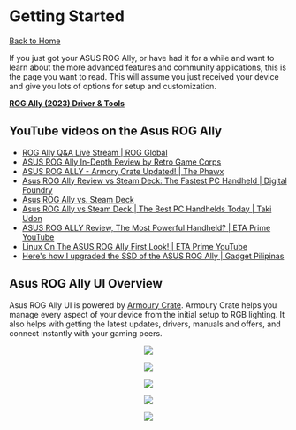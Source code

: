# Getting Started

[Back to Home](/README.md#table-of-contents)

If you just got your ASUS ROG Ally, or have had it for a while and want to learn about the more advanced features and community applications, this is the page you want to read. This will assume you just received your device and give you lots of options for setup and customization.

**[ROG Ally (2023) Driver & Tools](https://rog.asus.com/gaming-handhelds/rog-ally/rog-ally-2023/helpdesk_download/?model=rc71l)**

## YouTube videos on the Asus ROG Ally
 
 * [ROG Ally Q&A Live Stream | ROG Global](https://www.youtube.com/watch?v=TC2OGL9mN4o) 
 * [ASUS ROG Ally In-Depth Review by Retro Game Corps](https://www.youtube.com/watch?v=7-WlPA8acro) 
 * [ASUS ROG ALLY - Armory Crate Updated! | The Phawx](https://www.youtube.com/watch?v=63vVk89xYY8) 
 * [Asus ROG Ally Review vs Steam Deck: The Fastest PC Handheld | Digital Foundry](https://www.youtube.com/watch?v=I5oHS7CA6Qo) 
 * [Asus ROG Ally vs. Steam Deck](https://www.youtube.com/watch?v=IuKeuyRrwZ8) 
 * [Asus ROG Ally vs Steam Deck | The Best PC Handhelds Today | Taki Udon](https://www.youtube.com/watch?v=reXJ8W0hx_g) 
 * [ASUS ROG ALLY Review, The Most Powerful Handheld? | ETA Prime YouTube](https://www.youtube.com/watch?v=J0W9fwQ2HfE&pp=ygUNYXN1cyByb2cgYWxseQ%3D%3D) 
 * [Linux On The ASUS ROG Ally First Look! | ETA Prime YouTube](https://www.youtube.com/watch?v=6r8t90fW7Kg)
 * [Here's how I upgraded the SSD of the ASUS ROG Ally | Gadget Pilipinas](https://www.youtube.com/watch?v=qIj16PDHMLE)

## Asus ROG Ally UI Overview

Asus ROG Ally UI is powered by [Armoury Crate](https://rog.asus.com/armoury-crate/). Armoury Crate helps you manage every aspect of your device from the initial setup to RGB lighting. It also helps with getting the latest updates, drivers, manuals and offers, and connect instantly with your gaming peers.

<p align="center">
 <img src="https://github.com/mikeroyal/Asus-ROG-Ally-Guide/assets/45159366/b4b41805-ac11-41c6-9e15-5773c7da8584">
  <br />
</p>

<p align="center">
 <img src="https://github.com/mikeroyal/Asus-ROG-Ally-Guide/assets/45159366/1e8aad09-390a-424b-8233-14b27c647d9b">
  <br />
</p>

<p align="center">
 <img src="https://github.com/mikeroyal/Asus-ROG-Ally-Guide/assets/45159366/222d2a89-8457-449c-b2b1-1bf4d9e651e2">
  <br />
</p>

<p align="center">
 <img src="https://github.com/mikeroyal/Asus-ROG-Ally-Guide/assets/45159366/66c26022-adf7-43ee-8653-e9af9cd6bcd4">
  <br />
</p>

<p align="center">
 <img src="https://github.com/mikeroyal/Asus-ROG-Ally-Guide/assets/45159366/0a2af89e-6f11-4d85-9ee3-7c50fc35bacb">
  <br />
</p>

